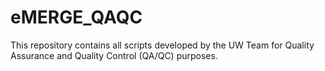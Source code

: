 # eMERGE_QAQC
This repository contains all scripts developed by the UW Team for Quality Assurance and Quality Control (QA/QC) purposes.
